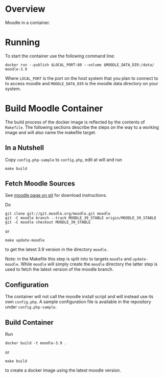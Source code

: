 # Overview

Moodle in a container.

# Running

To start the container use the following command line:

```
docker run --publish $LOCAL_PORT:80 --volume $MOODLE_DATA_DIR:/data/ moodle-3.9
```

Where `LOCAL_PORT` is the port on the host system that you plan to connect to
to access moodle and `MOODLE_DATA_DIR` is the moodle data directory on your
system.

# Build Moodle Container

The build process of the docker image is reflected by the contents of
`Makefile`. The following sections describe the steps on the way to a
working image and will also name the makefile target.

## In a Nutshell

Copy `config.php-sample` to `config.php`, edit at will and run

```
make build
```

## Fetch Moodle Sources

See [moodle page on git](https://docs.moodle.org/39/en/Git_for_Administrators)
for download instructions.

Do

```
git clone git://git.moodle.org/moodle.git moodle
git -C moodle branch --track MOODLE_39_STABLE origin/MOODLE_39_STABLE
git -C moodle checkout MOODLE_39_STABLE

```

or

```
make update-moodle
```

to get the latest 3.9 version in the directory `moodle`.

Note: in the Makefile this step is split into to targets `moodle` and
`update-moodle`. While `moodle` will simply create the `moodle` directory
the latter step is used to fetch the latest version of the moodle branch.

## Configuration

The container will not call the moodle install script and will instead use its
own `config.php`. A sample configuration file is available in the repository
under `config.php-sample`.

## Build Container

Run

```
docker build -t moodle-3.9 .
```

or

```
make build
```

to create a docker image using the latest moodle version.

